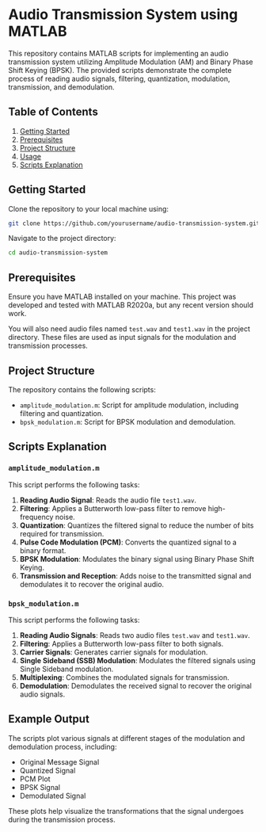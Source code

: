 # Audio Transmission System using MATLAB

This repository contains MATLAB scripts for implementing an audio transmission system utilizing Amplitude Modulation (AM) and Binary Phase Shift Keying (BPSK). The provided scripts demonstrate the complete process of reading audio signals, filtering, quantization, modulation, transmission, and demodulation.

## Table of Contents

1. [Getting Started](#getting-started)
2. [Prerequisites](#prerequisites)
3. [Project Structure](#project-structure)
4. [Usage](#usage)
5. [Scripts Explanation](#scripts-explanation)

## Getting Started

Clone the repository to your local machine using:

```bash
git clone https://github.com/yourusername/audio-transmission-system.git
```

Navigate to the project directory:

```bash
cd audio-transmission-system
```

## Prerequisites

Ensure you have MATLAB installed on your machine. This project was developed and tested with MATLAB R2020a, but any recent version should work.

You will also need audio files named `test.wav` and `test1.wav` in the project directory. These files are used as input signals for the modulation and transmission processes.

## Project Structure

The repository contains the following scripts:

- `amplitude_modulation.m`: Script for amplitude modulation, including filtering and quantization.
- `bpsk_modulation.m`: Script for BPSK modulation and demodulation.

## Scripts Explanation

### `amplitude_modulation.m`

This script performs the following tasks:

1. **Reading Audio Signal**: Reads the audio file `test1.wav`.
2. **Filtering**: Applies a Butterworth low-pass filter to remove high-frequency noise.
3. **Quantization**: Quantizes the filtered signal to reduce the number of bits required for transmission.
4. **Pulse Code Modulation (PCM)**: Converts the quantized signal to a binary format.
5. **BPSK Modulation**: Modulates the binary signal using Binary Phase Shift Keying.
6. **Transmission and Reception**: Adds noise to the transmitted signal and demodulates it to recover the original audio.

### `bpsk_modulation.m`

This script performs the following tasks:

1. **Reading Audio Signals**: Reads two audio files `test.wav` and `test1.wav`.
2. **Filtering**: Applies a Butterworth low-pass filter to both signals.
3. **Carrier Signals**: Generates carrier signals for modulation.
4. **Single Sideband (SSB) Modulation**: Modulates the filtered signals using Single Sideband modulation.
5. **Multiplexing**: Combines the modulated signals for transmission.
6. **Demodulation**: Demodulates the received signal to recover the original audio signals.

## Example Output

The scripts plot various signals at different stages of the modulation and demodulation process, including:

- Original Message Signal
- Quantized Signal
- PCM Plot
- BPSK Signal
- Demodulated Signal

These plots help visualize the transformations that the signal undergoes during the transmission process.
